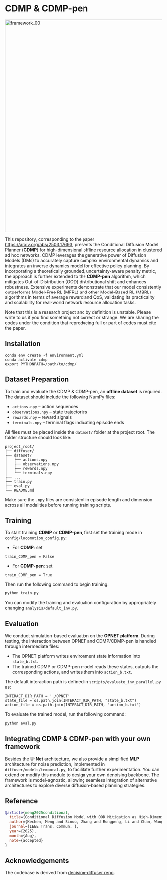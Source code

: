 # CDMP & CDMP-pen
<div align="left">

<img width="1536" height="680" alt="framework_00" src="https://github.com/user-attachments/assets/267d3cfa-1362-418b-9493-393ef9bd0745" />


This repository, corresponding to the paper https://arxiv.org/abs/2503.17693, presents the Conditional Diffusion Model Planner (**CDMP**) for high-dimensional offline resource allocation in clustered ad hoc networks. CDMP leverages the generative power of Diffusion Models (DMs) to accurately capture complex environmental dynamics and integrates an inverse dynamics model for effective policy planning. By incorporating a theoretically grounded, uncertainty-aware penalty metric, the approach is further extended to the **CDMP-pen** algorithm, which mitigates Out-of-Distribution (OOD) distributional shift and enhances robustness. Extensive experiments demonstrate that our model consistently outperforms Model-Free RL (MFRL) and other Model-Based RL (MBRL) algorithms in terms of average reward and QoS, validating its practicality and scalability for real-world network resource allocation tasks.

Note that this is a research project and by definition is unstable. Please write to us if you find something not correct or strange. We are sharing the codes under the condition that reproducing full or part of codes must cite the paper.

## Installation

```
conda env create -f environment.yml
conda activate cdmp
export PYTHONPATH=/path/to/cdmp/
```

## Dataset Preparation

To train and evaluate the CDMP & CDMP-pen, an **offline dataset** is required. The dataset should include the following NumPy files:

- `actions.npy` – action sequences
- `observations.npy` – state trajectories
- `rewards.npy` – reward signals
- `terminals.npy` – terminal flags indicating episode ends

All files must be placed inside the `dataset/` folder at the project root. The folder structure should look like:

```
project_root/
├── diffuser/
├── dataset/
│   ├── actions.npy
│   ├── observations.npy
│   ├── rewards.npy
│   └── terminals.npy
├── ...
├── train.py
├── eval.py
└── README.md
```

Make sure the `.npy` files are consistent in episode length and dimension across all modalities before running training scripts.

## Training

To start training **CDMP** or **CDMP-pen**, first set the training mode in `config/locomotion_config.py`:

- For **CDMP**: set

```
train_CDMP_pen = False
```

- For **CDMP-pen**: set

```
train_CDMP_pen = True
```

Then run the following command to begin training:

```bash
python train.py
```

You can modify the training and evaluation configuration by appropriately changing `analysis/default_inv.py`.

## Evaluation

We conduct simulation-based evaluation on the **OPNET platform**. During testing, the interaction between OPNET and CDMP/CDMP-pen is handled through intermediate files:

- The OPNET platform writes environment state information into `state_b.txt`.
- The trained CDMP or CDMP-pen model reads these states, outputs the corresponding actions, and writes them into `action_b.txt`.

The default interaction path is defined in `scripts/evaluate_inv_parallel.py` as:

```
INTERACT_DIR_PATH = './OPNET'
state_file = os.path.join(INTERACT_DIR_PATH, "state_b.txt")
action_file = os.path.join(INTERACT_DIR_PATH, "action_b.txt")
```

To evaluate the trained model, run the following command:

```bash
python eval.py
```

## Integrating CDMP & CDMP-pen with your own framework

Besides the **U-Net** architecture, we also provide a simplified **MLP** architecture for noise prediction, implemented in `diffuser/models/temporal.py`, to facilitate further experimentation. You can extend or modify this module to design your own denoising backbone. The framework is model-agnostic, allowing seamless integration of alternative architectures to explore diverse diffusion-based planning strategies.

## Reference

```bibtex
@article{meng2025conditional,
  title={Conditional Diffusion Model with OOD Mitigation as High-Dimensional Offline Resource Allocation Planner in Clustered Ad Hoc Networks},
  author={Kechen, Meng and Sinuo, Zhang and Rongpeng, Li and Chan, Wang and Ming, Lei and Zhifeng, Zhao},
  journal={IEEE Trans. Commun. },
  year={2025},
  month={Aug},
  note={accepted}
}
```
## Acknowledgements

The codebase is derived from [decision-diffuser repo](https://github.com/anuragajay/decision-diffuser/tree/main).
